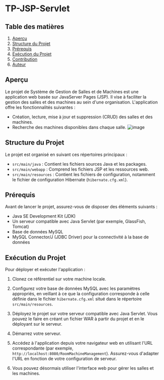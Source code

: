 # TP-JSP-Servlet
## Table des matières

1. [Aperçu](#aperçu)
2. [Structure du Projet](#structure-du-projet)
3. [Prérequis](#prérequis)
4. [Exécution du Projet](#exécution-du-projet)
5. [Contribution](#contribution)
6. [Auteur](#auteur)

## Aperçu

Le projet de Système de Gestion de Salles et de Machines est une application web basée sur JavaServer Pages (JSP). Il vise à faciliter la gestion des salles et des machines au sein d'une organisation. L'application offre les fonctionnalités suivantes :

- Création, lecture, mise à jour et suppression (CRUD) des salles et des machines.
- Recherche des machines disponibles dans chaque salle.
![image](https://github.com/Ghaziyassine/TP-JSP-Servlet/assets/114885285/4086defa-6be2-47a8-bf09-54a2754638b8)

## Structure du Projet

Le projet est organisé en suivant ces répertoires principaux :

- `src/main/java` : Contient les fichiers sources Java et les packages.
- `src/main/webapp` : Comprend les fichiers JSP et les ressources web.
- `src/main/resources` : Contient les fichiers de configuration, notamment le fichier de configuration Hibernate (`hibernate.cfg.xml`).

## Prérequis

Avant de lancer le projet, assurez-vous de disposer des éléments suivants :

- Java SE Development Kit (JDK)
- Un serveur compatible avec Java Servlet (par exemple, GlassFish, Tomcat)
- Base de données MySQL
- MySQL Connector/J (JDBC Driver) pour la connectivité à la base de données

## Exécution du Projet

Pour déployer et exécuter l'application :

1. Clonez ce référentiel sur votre machine locale.

2. Configurez votre base de données MySQL avec les paramètres appropriés, en veillant à ce que la configuration corresponde à celle définie dans le fichier `hibernate.cfg.xml` situé dans le répertoire `src/main/resources`.

3. Déployez le projet sur votre serveur compatible avec Java Servlet. Vous pouvez le faire en créant un fichier WAR à partir du projet et en le déployant sur le serveur.

4. Démarrez votre serveur.

5. Accédez à l'application depuis votre navigateur web en utilisant l'URL correspondante (par exemple, `http://localhost:8080/RoomMachineManagement`). Assurez-vous d'adapter l'URL en fonction de votre configuration de serveur.

6. Vous pouvez désormais utiliser l'interface web pour gérer les salles et les machines.
